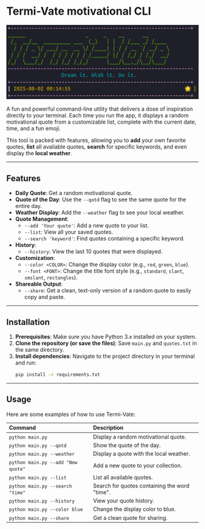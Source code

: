 # Termi-Vate motivational CLI

![Termi-Vate](demo.png)

A fun and powerful command-line utility that delivers a dose of inspiration directly to your terminal. Each time you run the app, it displays a random motivational quote from a customizable list, complete with the current date, time, and a fun emoji.

This tool is packed with features, allowing you to **add** your own favorite quotes, **list** all available quotes, **search** for specific keywords, and even display the **local weather**.

---
## Features
* **Daily Quote**: Get a random motivational quote.
* **Quote of the Day**: Use the `--qotd` flag to see the same quote for the entire day.
* **Weather Display**: Add the `--weather` flag to see your local weather.
* **Quote Management**:
    * `--add 'Your quote'`: Add a new quote to your list.
    * `--list`: View all your saved quotes.
    * `--search 'keyword'`: Find quotes containing a specific keyword.
* **History**:
    * `--history`: View the last 10 quotes that were displayed.
* **Customization**:
    * `--color <COLOR>`: Change the display color (e.g., `red`, `green`, `blue`).
    * `--font <FONT>`: Change the title font style (e.g., `standard`, `slant`, `smslant`, `rectangles`).
* **Shareable Output**:
    * `--share`: Get a clean, text-only version of a random quote to easily copy and paste.

---
## Installation
1.  **Prerequisites**: Make sure you have Python 3.x installed on your system.
2.  **Clone the repository (or save the files)**:
    Save `main.py` and `quotes.txt` in the same directory.
3.  **Install dependencies**:
    Navigate to the project directory in your terminal and run:
    ```bash
    pip install -r requirements.txt
    ```
---
## Usage
Here are some examples of how to use Termi-Vate:

| Command | Description |
| :--- | :--- |
| `python main.py` | Display a random motivational quote. |
| `python main.py --qotd` | Show the quote of the day. |
| `python main.py --weather` | Display a quote with the local weather. |
| `python main.py --add "New quote"` | Add a new quote to your collection. |
| `python main.py --list` | List all available quotes. |
| `python main.py --search "time"`| Search for quotes containing the word "time". |
| `python main.py --history` | View your quote history. |
| `python main.py --color blue` | Change the display color to blue. |
| `python main.py --share` | Get a clean quote for sharing. |
